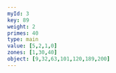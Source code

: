 ```yaml
---
myId: 3
key: 89
weight: 2
primes: 40
type: main
value: [5,2,1,0]
zones: [1,30,40]
object: [9,32,63,101,120,189,200]
---
```

